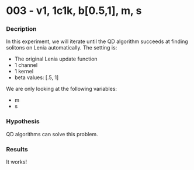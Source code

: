 # 003 - v1, 1c1k, b[0.5,1], m, s

### Decription
In this experiment, we will iterate until the QD algorithm succeeds at finding solitons on Lenia automatically.
The setting is:
- The original Lenia update function
- 1 channel
- 1 kernel
- beta values: [.5, 1]

We are only looking at the following variables:
- m
- s

### Hypothesis
QD algorithms can solve this problem.

### Results
It works!